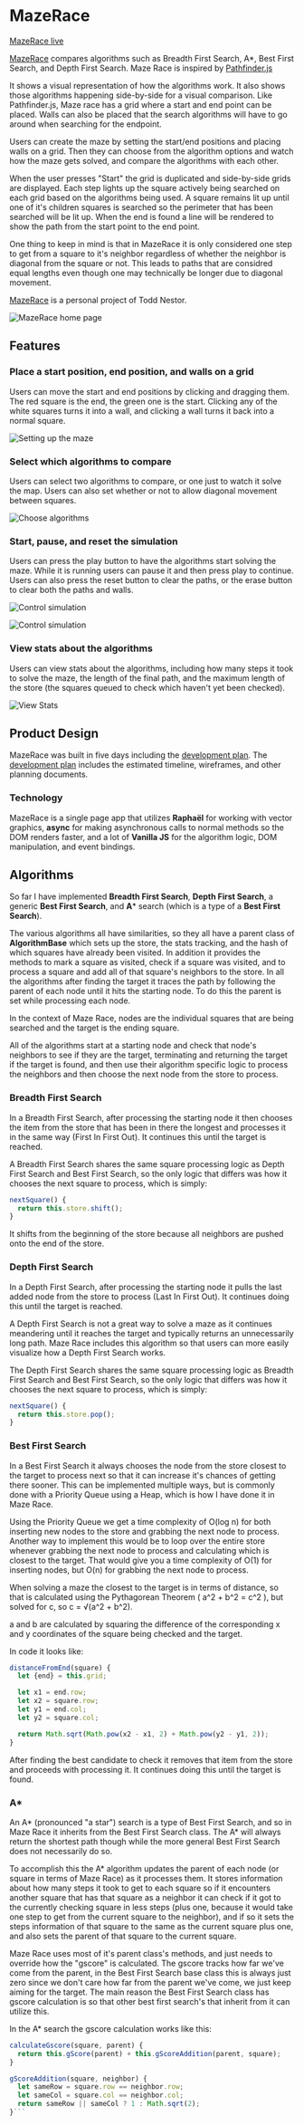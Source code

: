 # MazeRace

[MazeRace live][ghpages]

[ghpages]: https://toddnestor.github.io/mazerace
[development-readme]: ./docs/README.md

[MazeRace][ghpages] compares algorithms such as Breadth First Search, A\*, Best First Search, and Depth First Search.  Maze Race is inspired by [Pathfinder.js](https://qiao.github.io/PathFinding.js/visual/)

It shows a visual representation of how the algorithms work.  It also shows those algorithms happening side-by-side for a visual comparison.  Like Pathfinder.js, Maze race has a grid where a start and end point can be placed.  Walls can also be placed that the search algorithms will have to go around when searching for the endpoint.

Users can create the maze by setting the start/end positions and placing walls on a grid.  Then they can choose from the algorithm options and watch how the maze gets solved, and compare the algorithms with each other.

When the user presses "Start" the grid is duplicated and side-by-side grids are displayed.  Each step lights up the square actively being searched on each grid based on the algorithms being used.  A square remains lit up until one of it's children squares is searched so the perimeter that has been searched will be lit up. When the end is found a line will be rendered to show the path from the start point to the end point.

One thing to keep in mind is that in MazeRace it is only considered one step to get from a square to it's neighbor regardless of whether the neighbor is diagonal from the square or not.  This leads to paths that are considred equal lengths even though one may technically be longer due to diagonal movement.

[MazeRace][ghpages] is a personal project of Todd Nestor.

![MazeRace home page](./docs/images/mazerace.png)

## Features

### Place a start position, end position, and walls on a grid

  Users can move the start and end positions by clicking and dragging them.  The red square is the end, the green one is the start.  Clicking any of the white squares turns it into a wall, and clicking a wall turns it back into a normal square.

![Setting up the maze](./docs/images/map-setup.png)

### Select which algorithms to compare

  Users can select two algorithms to compare, or one just to watch it solve the map.  Users can also set whether or not to allow diagonal movement between squares.

  ![Choose algorithms](./docs/images/algorithm-selection.png)

### Start, pause, and reset the simulation

  Users can press the play button to have the algorithms start solving the maze.  While it is running users can pause it and then press play to continue.  Users can also press the reset button to clear the paths, or the erase button to clear both the paths and walls.

  ![Control simulation](./docs/images/map-controls-1.png)

  ![Control simulation](./docs/images/map-controls-2.png)

### View stats about the algorithms

  Users can view stats about the algorithms, including how many steps it took to solve the maze, the length of the final path, and the maximum length of the store (the squares queued to check which haven't yet been checked).

  ![View Stats](./docs/images/stats.png)

## Product Design

  MazeRace was built in five days including the [development plan][development-readme].  The [development plan][development-readme] includes the estimated timeline, wireframes, and other planning documents.

### Technology

  MazeRace is a single page app that utilizes **Raphaël** for working with vector graphics, **async** for making asynchronous calls to normal methods so the DOM renders faster, and a lot of **Vanilla JS** for the algorithm logic, DOM manipulation, and event bindings.

## Algorithms

  So far I have implemented **Breadth First Search**, **Depth First Search**, a generic **Best First Search**, and **A*** search (which is a type of a **Best First Search**).

  The various algorithms all have similarities, so they all have a parent class of **AlgorithmBase** which sets up the store, the stats tracking, and the hash of which squares have already been visited.  In addition it provides the methods to mark a square as visited, check if a square was visited, and to process a square and add all of that square's neighbors to the store.  In all the algorithms after finding the target it traces the path by following the parent of each node until it hits the starting node.  To do this the parent is set while processing each node.

  In the context of Maze Race, nodes are the individual squares that are being searched and the target is the ending square.

  All of the algorithms start at a starting node and check that node's neighbors to see if they are the target, terminating and returning the target if the target is found, and then use their algorithm specific logic to process the neighbors and then choose the next node from the store to process.

### Breadth First Search

  In a Breadth First Search, after processing the starting node it then chooses the item from the store that has been in there the longest and processes it in the same way (First In First Out).  It continues this until the target is reached.

  A Breadth First Search shares the same square processing logic as Depth First Search and Best First Search, so the only logic that differs was how it chooses the next square to process, which is simply:

  ```javascript
  nextSquare() {
    return this.store.shift();
  }
  ```

  It shifts from the beginning of the store because all neighbors are pushed onto the end of the store.

### Depth First Search

  In a Depth First Search, after processing the starting node it pulls the last added node from the store to process (Last In First Out).  It continues doing this until the target is reached.

  A Depth First Search is not a great way to solve a maze as it continues meandering until it reaches the target and typically returns an unnecessarily long path.  Maze Race includes this algorithm so that users can more easily visualize how a Depth First Search works.

  The Depth First Search shares the same square processing logic as Breadth First Search and Best First Search, so the only logic that differs was how it chooses the next square to process, which is simply:

  ```javascript
  nextSquare() {
    return this.store.pop();
  }
  ```

### Best First Search

  In a Best First Search it always chooses the node from the store closest to the target to process next so that it can increase it's chances of getting there sooner.  This can be implemented multiple ways, but is commonly done with a Priority Queue using a Heap, which is how I have done it in Maze Race.

  Using the Priority Queue we get a time complexity of O(log n) for both inserting new nodes to the store and grabbing the next node to process.  Another way to implement this would be to loop over the entire store whenever grabbing the next node to process and calculating which is closest to the target.  That would give you a time complexity of O(1) for inserting nodes, but O(n) for grabbing the next node to process.

  When solving a maze the closest to the target is in terms of distance, so that is calculated using the Pythagorean Theorem ( a^2 + b^2 = c^2 ), but solved for c, so c = √(a^2 + b^2).

  a and b are calculated by squaring the difference of the corresponding x and y coordinates of the square being checked and the target.

  In code it looks like:

  ```javascript
  distanceFromEnd(square) {
    let {end} = this.grid;

    let x1 = end.row;
    let x2 = square.row;
    let y1 = end.col;
    let y2 = square.col;

    return Math.sqrt(Math.pow(x2 - x1, 2) + Math.pow(y2 - y1, 2));
  }
  ```

  After finding the best candidate to check it removes that item from the store and proceeds with processing it.  It continues doing this until the target is found.

### A\*

  An A\* (pronounced "a star") search is a type of Best First Search, and so in Maze Race it inherits from the Best First Search class.  The A\* will always return the shortest path though while the more general Best First Search does not necessarily do so.

  To accomplish this the A\* algorithm updates the parent of each node (or square in terms of Maze Race) as it processes them.  It stores information about how many steps it took to get to each square so if it encounters another square that has that square as a neighbor it can check if it got to the currently checking square in less steps (plus one, because it would take one step to get from the current square to the neighbor), and if so it sets the steps information of that square to the same as the current square plus one, and also sets the parent of that square to the current square.

  Maze Race uses most of it's parent class's methods, and just needs to override how the "gscore" is calculated.  The gscore tracks how far we've come from the parent, in the Best First Search base class this is always just zero since we don't care how far from the parent we've come, we just keep aiming for the target.  The main reason the Best First Search class has gscore calculation is so that other best first search's that inherit from it can utilize this.

  In the A\* search the gscore calculation works like this:

  ```javascript
  calculateGscore(square, parent) {
    return this.gScore(parent) + this.gScoreAddition(parent, square);
  }

  gScoreAddition(square, neighbor) {
    let sameRow = square.row == neighbor.row;
    let sameCol = square.col == neighbor.col;
    return sameRow || sameCol ? 1 : Math.sqrt(2);
  }```
